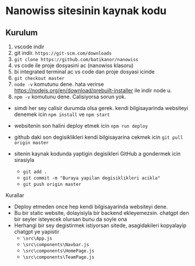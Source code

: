 # Nanowiss sitesinin kaynak kodu
## Kurulum

1. vscode indir
2. git indir. `https://git-scm.com/downloads`
3. `git clone https://github.com/batikanor/nanowiss`
4. vs code ile proje dosyasini ac (nanowiss klasoru)
5. bi integrated terminal ac vs code dan proje dosyasi icinde
6. `git checkout master`
7. `node -v`   komutunu dene. hata verirse https://nodejs.org/en/download/prebuilt-installer ile indir node u.
8. `npm -v`    komutunu dene. Calisiyorsa sorun yok.

* simdi her sey calisir durumda olsa gerek. kendi bilgisayarinda websiteyi denemek icin
`npm install` ve 
`npm start`

* websitenin son halini deploy etmek icin
`npm run deploy`


* github daki son degisiklikleri kendi bilgisayarina cekmek icin
`git pull origin master`

* sitenin kaynak kodunda yaptigin degisikleri GitHub a gondermek icin sirasiyla 
    * `git add .`
    * `git commit -m "Buraya yapilan degisiklikleri acikla"`
    * `git push origin master`



Kurallar
* Deploy etmeden once hep kendi bilgisayarinda websiteyi dene.
* Bu bir static website, dolayisiyla bir backend ekleyemezsin. chatgpt den bir seyler isteyecek olursan bunu da soyle ona
* Herhangi bir sey degistirmek istiyorsan sitede, asagidakileri kopyalayip chatgpt ye yapistir
    * `\src\App.js`
    * `\src\components\Navbar.js`
    * `\src\components\HomePage.js`
    * `\src\components\TeamPage.js`


